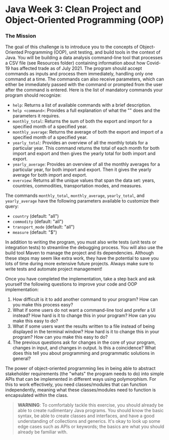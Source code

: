 # Java Week 3: Clean Project and Object-Oriented Programming (OOP)
### The Mission
The goal of this challenge is to introduce you to the concepts of Object-Oriented Programming (OOP), unit testing, and build tools in the context of Java. You will be building a data analysis command-line tool that processes a CSV file (see Resources folder) containing information about how Covid-19 has affected trade as of July 2021. The program should accept commands as inputs and process them immediately, handling only one command at a time. The commands can also receive parameters, which can either be immediately passed with the command or prompted from the user after the command is entered. Here is the list of mandatory commands your program should recognize:


- `help`: Returns a list of available commands with a brief description.
- `help <command>`: Provides a full explanation of what the "" does and the parameters it requires.
- `monthly_total`: Returns the sum of both the export and import for a specified month of a specified year.
- `monthly_average`: Returns the average of both the export and import of a specified month of a specified year.
- `yearly_total`: Provides an overview of all the monthly totals for a particular year. This command returns the total of each month for both import and export and then gives the yearly total for both import and export.
- ```yearly_average```: Provides an overview of all the monthly averages for a particular year, for both import and export. Then it gives the yearly average for both import and export.
- ```overview```: Returns all the unique values that span the data set: years, countries, commodities, transportation modes, and measures.

The commands `monthly_total`, `monthly_average`, `yearly_total`, and `yearly_average` have the following parameters available to customize their query:

- `country` (default: "all")
- `commodity` (default: "all")
- `transport_mode` (default: "all")
- `measure` (default: "$")


In addition to writing the program, you must also write tests (unit tests or integration tests) to streamline the debugging process. You will also use the build tool Maven to manage the project and its dependencies. Although these steps may seem like extra work, they have the potential to save you lots of time during more extensive future projects. Always make sure to write tests and automate project management!

Once you have completed the implementation, take a step back and ask yourself the following questions to improve your code and OOP implementation:

1. How difficult is it to add another command to your program? How can you make this process easy?
2. What if some users do not want a command-line tool and prefer a UI instead? How hard is it to change this in your program? How can you make this easy to do?
3. What if some users want the results written to a file instead of being displayed in the terminal window? How hard is it to change this in your program? How can you make this easy to do?
4. The previous questions ask for changes in the core of your program, changes in input, and changes in output. Is this a coincidence? What does this tell you about programming and programmatic solutions in general?

The power of object-oriented programming lies in being able to abstract stakeholder requirements (the "whats" the program needs to do) into simple APIs that can be implemented in different ways using polymorphism. For this to work effectively, you need classes/modules that can function independently, meaning what these classes/modules need to function is encapsulated within the class.

> **WARNING**: To comfortably tackle this exercise, you should already be able to create rudimentary Java programs. You should know the basic syntax, be able to create classes and interfaces, and have a good understanding of collections and generics. It's okay to look up some edge cases such as APIs or keywords; the basics are what you should already be familiar with.

